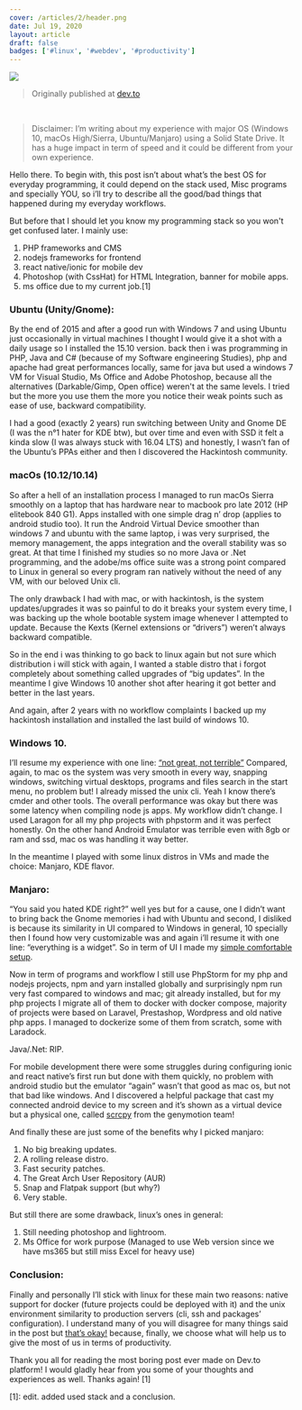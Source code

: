 ```yaml
---
cover: /articles/2/header.png
date: Jul 19, 2020
layout: article
draft: false
badges: ['#linux', '#webdev', '#productivity']
---
```


![](/articles/2/header.png)

> Originally published at [dev.to](https://dev.to/moghwan/is-linux-good-enough-for-everyday-programming-3kol)

&nbsp;

> Disclaimer: I’m writing about my experience with major OS (Windows 10, macOs High/Sierra, Ubuntu/Manjaro) using a Solid State Drive. It has a huge impact in term of speed and it could be different from your own experience.

Hello there. To begin with, this post isn’t about what’s the best OS for everyday programming, it could depend on the stack used, Misc programs and specially YOU, so i’ll try to describe all the good/bad things that happened during my everyday workflows.

But before that I should let you know my programming stack so you won't get confused later. I mainly use:
1. PHP frameworks and CMS
1. nodejs frameworks for frontend
1. react native/ionic for mobile dev
1. Photoshop (with CssHat) for HTML Integration, banner for mobile apps.
1. ms office due to my current job.[1]

### Ubuntu (Unity/Gnome):
By the end of 2015 and after a good run with Windows 7 and using Ubuntu just occasionally in virtual machines I thought I would give it a shot with a daily usage so I installed the 15.10 version. back then i was programming in PHP, Java and C# (because of my Software engineering Studies), php and apache had great performances locally, same for java but used a windows 7 VM for Visual Studio, Ms Office and Adobe Photoshop, because all the alternatives (Darkable/Gimp, Open office) weren't at the same levels. I tried but the more you use them the more you notice their weak points such as ease of use, backward compatibility.

I had a good (exactly 2 years) run switching between Unity and Gnome DE (I was the n°1 hater for KDE btw), but over time and even with SSD it felt a kinda slow (I was always stuck with 16.04 LTS) and honestly, I wasn’t fan of the Ubuntu’s PPAs either and then I discovered the Hackintosh community.

### macOs (10.12/10.14)
So after a hell of an installation process I managed to run macOs Sierra smoothly on a laptop that has hardware near to macbook pro late 2012 (HP elitebook 840 G1). Apps installed with one simple drag n’ drop (applies to android studio too). It run the Android Virtual Device smoother than windows 7 and ubuntu with the same laptop, i was very surprised, the memory management, the apps integration and the overall stability was so great. At that time I finished my studies so no more Java or .Net programming, and the adobe/ms office suite was a strong point compared to Linux in general so every program ran natively without the need of any VM, with our beloved Unix cli.

The only drawback I had with mac, or with hackintosh, is the system updates/upgrades it was so painful to do it breaks your system every time, I was backing up the whole bootable system image whenever I attempted to update. Because the Kexts (Kernel extensions or “drivers”) weren’t always backward compatible.

So in the end i was thinking to go back to linux again but not sure which distribution i will stick with again, I wanted a stable distro that i forgot completely about something called upgrades of “big updates”. In the meantime I give Windows 10 another shot after hearing it got better and better in the last years.

And again, after 2 years with no workflow complaints I backed up my hackintosh installation and installed the last build of windows 10.


### Windows 10.
I’ll resume my experience with one line: [“not great, not terrible”](https://youtu.be/Mg5HOnq7zD0?t=5)
Compared, again, to mac os the system was very smooth in every way, snapping windows, switching virtual desktops, programs and files search in the start menu, no problem but! I already missed the unix cli. Yeah I know there’s cmder and other tools. The overall performance was okay but there was some latency when compiling node js apps. My workflow didn’t change. I used Laragon for all my php projects with phpstorm and it was perfect honestly. On the other hand Android Emulator was terrible even with 8gb or ram and ssd, mac os was handling it way better.

In the meantime I played with some linux distros in VMs and made the choice: Manjaro, KDE flavor.

### Manjaro:

“You said you hated KDE right?” well yes but for a cause, one I didn’t want to bring back the Gnome memories i had with Ubuntu and second, I disliked is because its similarity in UI compared to Windows in general, 10 specially then I found how very customizable was and again i’ll resume it with one line: “everything is a widget”. So in term of UI I made my [simple comfortable setup](https://www.reddit.com/r/unixporn/comments/hs64as/).

Now in term of programs and workflow I still use PhpStorm for my php and nodejs projects, npm and yarn installed globally and surprisingly npm run very fast compared to windows and mac; git already installed, but for my php projects I migrate all of them to docker with docker compose, majority of projects were based on Laravel, Prestashop, Wordpress and old native php apps. I managed to dockerize some of them from scratch, some with Laradock.

Java/.Net: RIP.

For mobile development there were some struggles during configuring ionic and react native’s first run but done with them quickly, no problem with android studio but the emulator “again” wasn’t that good as mac os, but not that bad like windows. And I discovered a helpful package that cast my connected android device to my screen and it’s shown as a virtual device but a physical one, called [scrcpy](https://github.com/Genymobile/scrcpy) from the genymotion team!

And finally these are just some of the benefits why I picked manjaro:
1. No big breaking updates.
1. A rolling release distro.
1. Fast security patches.
1. The Great Arch User Repository (AUR)
1. Snap and Flatpak support (but why?)
1. Very stable.

But still there are some drawback, linux’s ones in general:
1. Still needing photoshop and lightroom.
1. Ms Office for work purpose (Managed to use Web version since we have ms365 but still miss Excel for heavy use)


### Conclusion:
Finally and personally I’ll stick with linux for these main two reasons: native support for docker (future projects could be deployed with it) and the unix environment similarity to production servers (cli, ssh and packages’ configuration).
I understand many of you will disagree for many things said in the post but [that’s okay!](https://youtu.be/JZ017D_JOPY?t=223) because, finally, we choose what will help us to give the most of us in terms of productivity.

Thank you all for reading the most boring post ever made on Dev.to platform! I would gladly hear from you some of your thoughts and experiences as well. Thanks again! [1]





[1]: edit. added used stack and a conclusion.
